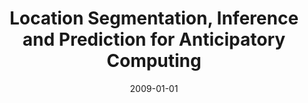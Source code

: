 ---
title: "Location Segmentation, Inference and Prediction for Anticipatory Computing"
collection: publications
permalink: /publication/2009-location-segmentation-inference-and-prediction
date: 2009-01-01
venue: 'AAAI Spring Symposium: Technosocial Predictive Analytics, 20-25'
paperurl: '/files/Eagle_2009_AAAISpringSymposium.pdf'
citation: 'Nathan Eagle, Aaron Clauset, John A Quinn'
---